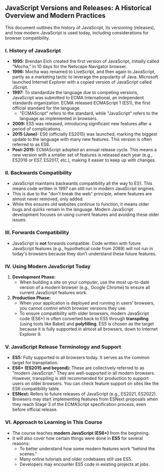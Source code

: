 ## JavaScript Versions and Releases: A Historical Overview and Modern Practices

This document outlines the history of JavaScript, its versioning (releases), and how modern JavaScript is used today, including considerations for browser compatibility.

### I. History of JavaScript

- **1995:** Brendan Eich created the first version of JavaScript, initially called "Mocha," in 10 days for the Netscape Navigator browser.
- **1996:** Mocha was renamed to LiveScript, and then again to JavaScript, partly as a marketing tactic to leverage the popularity of Java. Microsoft launched Internet Explorer with a copied version of JavaScript called JScript.
- **1997:** To standardize the language due to competing versions, JavaScript was submitted to ECMA International, an independent standards organization. ECMA released ECMAScript 1 (ES1), the first official standard for the language.
    - "ECMAScript" refers to the standard, while "JavaScript" refers to the language as implemented in browsers.
- **2009:** ES5 was released, introducing significant new features after a period of complications.
- **2015 (June):** ES6 (officially ES2015) was launched, marking the biggest update to the language with many new features. This version is often referred to as ES6.
- **Post-2015:** ECMAScript adopted an annual release cycle. This means a new version with a smaller set of features is released each year (e.g., ES2016 or ES7, ES2017, etc.), making it easier to keep up with changes.

### II. Backwards Compatibility

- JavaScript maintains backwards compatibility all the way to ES1. This means code written in 1997 can still run in modern JavaScript engines.
- This is due to the "don't break the web" principle, where features are almost never removed, only added.
- While this ensures old websites continue to function, it means older bugs and quirks remain in the language. Modern JavaScript development focuses on using current features and avoiding these older issues.

### III. Forwards Compatibility

- JavaScript is **not** forwards compatible. Code written with future JavaScript features (e.g., hypothetical code from 2089) will not run in today's browsers because they don't understand these future features.

### IV. Using Modern JavaScript Today

1. **Development Phase:**
    - When building a site on your computer, use the most up-to-date version of a modern browser (e.g., Google Chrome) to ensure all current JavaScript features work.
2. **Production Phase:**
    - When your application is deployed and running in users' browsers, you cannot control which browser versions they use.
    - To ensure compatibility with older browsers, modern JavaScript code (ES6+) is often converted back to ES5 through **transpiling** (using tools like Babel) and **polyfilling**. ES5 is chosen as the target because it is fully supported in almost all browsers, down to Internet Explorer 9.

### V. JavaScript Release Terminology and Support

- **ES5:** Fully supported in all browsers today. It serves as the common target for transpilation.
- **ES6+ (ES2015 and beyond):** These are collectively referred to as "modern JavaScript." They are well-supported in all modern browsers. However, transpiling is still recommended for production to support users on older browsers. You can check feature support on sites like the ES6 compatibility table.
- **ESNext:** Refers to future releases of JavaScript (e.g., ES2021, ES2022). Browsers may start implementing features from ESNext proposals when they reach Stage 3 of the ECMAScript specification process, even before official release.

### VI. Approach to Learning in This Course

- The course teaches **modern JavaScript (ES6+)** from the beginning.
- It will also cover how certain things were done in **ES5** for several reasons:
    - To better understand how some modern features work "behind the scenes."
    - Many online tutorials and older codebases still use ES5.
    - Developers may encounter ES5 code in existing projects at jobs.
